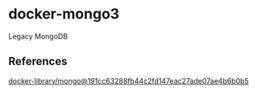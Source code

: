 # docker-mongo3

Legacy MongoDB

## References

[docker-library/mongo@191cc63288fb44c2fd147eac27ade07ae4b6b0b5](https://github.com/docker-library/mongo/tree/191cc63288fb44c2fd147eac27ade07ae4b6b0b5)

